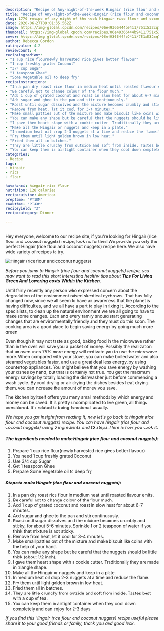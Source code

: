 ```yaml
---
description: "Recipe of Any-night-of-the-week Hingair (rice flour and coconut nuggets)"
title: "Recipe of Any-night-of-the-week Hingair (rice flour and coconut nuggets)"
slug: 1770-recipe-of-any-night-of-the-week-hingair-rice-flour-and-coconut-nuggets
date: 2020-06-27T09:01:35.562Z
image: https://img-global.cpcdn.com/recipes/06e49366444b9411/751x532cq70/hingair-rice-flour-and-coconut-nuggets-recipe-main-photo.jpg
thumbnail: https://img-global.cpcdn.com/recipes/06e49366444b9411/751x532cq70/hingair-rice-flour-and-coconut-nuggets-recipe-main-photo.jpg
cover: https://img-global.cpcdn.com/recipes/06e49366444b9411/751x532cq70/hingair-rice-flour-and-coconut-nuggets-recipe-main-photo.jpg
author: Rebecca Gordon
ratingvalue: 4.2
reviewcount: 4
recipeingredient:
- "1 cup rice flournewly harvested rice gives better flavour"
- "1 cup freshly grated Coconut"
- "3/4 cup Sugar"
- "1 teaspoon Ghee"
- "Some Vegetable oil to deep fry"
recipeinstructions:
- "In a pan dry roast rice flour in medium heat until roasted flavour emits."
- "Be careful not to change colour of the flour much."
- "Add 1 cup of grated coconut and roast in slow heat for about 6-7 minutes."
- "Add sugar and ghee to the pan and stir continuously."
- "Roast until sugar dissolves and the mixture becomes crumbly and sticky, for about 5-6 minutes. Sprinkle 1 or 2 teaspoon of water if you think that mixture is not sticky."
- "Remove from heat, let it cool for 3-4 minutes."
- "Make small patties out of the mixture and make biscuit like coins with the help of your hand."
- "You can make any shape but be careful that the nuggets should be little thick (about 1/2 inch)."
- "I gave them heart shape with a cookie cutter. Traditionally they are made in triangle shape."
- "Make all the Hingair or nuggets and keep in a plate."
- "In medium heat oil drop 2-3 nuggets at a time and reduce the flame."
- "Fry them until light golden brown in low heat."
- "Fried them all in batches."
- "They are little crunchy from outside and soft from inside. Tastes best with a cup of tea."
- "You can keep them in airtight container when they cool down completely and can enjoy for 2-3 days."
categories:
- Recipe
tags:
- hingair
- rice
- flour

katakunci: hingair rice flour 
nutrition: 128 calories
recipecuisine: American
preptime: "PT18M"
cooktime: "PT43M"
recipeyield: "3"
recipecategory: Dinner

---
```

<br>
Hey everyone, welcome to our recipe site, if you're looking for Hingair (rice flour and coconut nuggets) recipe, look no further! We provide you only the perfect Hingair (rice flour and coconut nuggets) recipe here. We also have wide variety of recipes to try.
<br>


![Hingair (rice flour and coconut nuggets)](https://img-global.cpcdn.com/recipes/06e49366444b9411/751x532cq70/hingair-rice-flour-and-coconut-nuggets-recipe-main-photo.jpg)

<i>Before you jump to Hingair (rice flour and coconut nuggets) recipe, you may want to read this short interesting healthy tips about 
<strong>Tips For Living Green And Lowering costs Within the Kitchen</strong>.</i>
</br>

Until fairly recently any person who expressed concern about the degradation of the environment raised skeptical eyebrows. That has fully changed now, since we all seem to have an awareness that the planet is having difficulties, and we all have a part to play in fixing it. According to the specialists, to clean up the natural environment we are all going to have to make some changes. Each and every family should start generating changes that are environmentally friendly and they must do this soon. The cooking area is a good place to begin saving energy by going much more green.

Even though it may not taste as good, baking food in the microwave rather than in the oven will save you a packet of money. Possibly the realization that an oven uses 75% more energy will motivate you to use the microwave more. When compared with your stove, you can make boiled water and also steamed vegetables faster, and use a great deal less energy, by using countertop appliances. You might believe that you save energy by washing your dishes by hand, but that is certainly not true. You get the maximum energy savings by totally loading the dishwasher just before commencing a wash cycle. By cool drying or air drying the dishes besides heat drying them, you can increase the amount of money you save.

The kitchen by itself offers you many small methods by which energy and money can be saved. It is pretty uncomplicated to live green, all things considered. It's related to being functional, usually.


<i>We hope you got insight from reading it, now let's go back to hingair (rice flour and coconut nuggets) recipe. You can have hingair (rice flour and coconut nuggets) using <strong>5</strong> ingredients and <strong>15</strong> steps. Here is how you cook it.
</i>

##### The ingredients needed to make Hingair (rice flour and coconut nuggets):

1. Prepare 1 cup rice flour(newly harvested rice gives better flavour)
1. You need 1 cup freshly grated Coconut
1. Use 3/4 cup Sugar
1. Get 1 teaspoon Ghee
1. Prepare Some Vegetable oil to deep fry


##### Steps to make Hingair (rice flour and coconut nuggets):

1. In a pan dry roast rice flour in medium heat until roasted flavour emits.
1. Be careful not to change colour of the flour much.
1. Add 1 cup of grated coconut and roast in slow heat for about 6-7 minutes.
1. Add sugar and ghee to the pan and stir continuously.
1. Roast until sugar dissolves and the mixture becomes crumbly and sticky, for about 5-6 minutes. Sprinkle 1 or 2 teaspoon of water if you think that mixture is not sticky.
1. Remove from heat, let it cool for 3-4 minutes.
1. Make small patties out of the mixture and make biscuit like coins with the help of your hand.
1. You can make any shape but be careful that the nuggets should be little thick (about 1/2 inch).
1. I gave them heart shape with a cookie cutter. Traditionally they are made in triangle shape.
1. Make all the Hingair or nuggets and keep in a plate.
1. In medium heat oil drop 2-3 nuggets at a time and reduce the flame.
1. Fry them until light golden brown in low heat.
1. Fried them all in batches.
1. They are little crunchy from outside and soft from inside. Tastes best with a cup of tea.
1. You can keep them in airtight container when they cool down completely and can enjoy for 2-3 days.


<i>If you find this Hingair (rice flour and coconut nuggets) recipe useful please share it to your good friends or family, thank you and good luck.</i>
